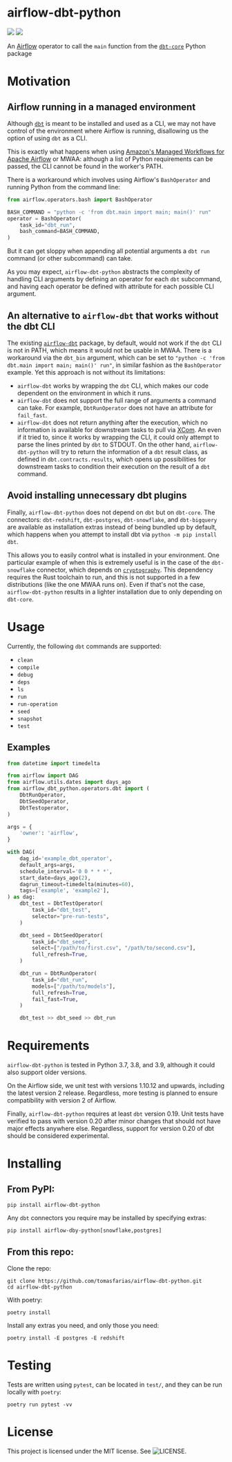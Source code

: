 # airflow-dbt-python

[![](https://img.shields.io/pypi/v/airflow-dbt-python?style=plastic)](https://pypi.org/project/airflow-dbt-python/)
[![](https://github.com/tomasfarias/airflow-dbt-python/actions/workflows/workflow.yaml/badge.svg)](https://github.com/tomasfarias/airflow-dbt-python/actions)

An [Airflow](https://airflow.apache.org/) operator to call the `main` function from the [`dbt-core`](https://pypi.org/project/dbt-core/) Python package

# Motivation

## Airflow running in a managed environment

Although [`dbt`](https://docs.getdbt.com/) is meant to be installed and used as a CLI, we may not have control of the environment where Airflow is running, disallowing us the option of using `dbt` as a CLI.

This is exactly what happens when using [Amazon's Managed Workflows for Apache Airflow](https://aws.amazon.com/managed-workflows-for-apache-airflow/) or MWAA: although a list of Python requirements can be passed, the CLI cannot be found in the worker's PATH.

There is a workaround which involves using Airflow's `BashOperator` and running Python from the command line:

```py
from airflow.operators.bash import BashOperator

BASH_COMMAND = "python -c 'from dbt.main import main; main()' run"
operator = BashOperator(
    task_id="dbt_run",
    bash_command=BASH_COMMAND,
)
```

But it can get sloppy when appending all potential arguments a `dbt run` command (or other subcommand) can take.

As you may expect, `airflow-dbt-python` abstracts the complexity of handling CLI arguments by defining an operator for each `dbt` subcommand, and having each operator be defined with attribute for each possible CLI argument.

## An alternative to `airflow-dbt` that works without the dbt CLI

The existing [`airflow-dbt`](https://pypi.org/project/airflow-dbt/) package, by default, would not work if the `dbt` CLI is not in PATH, which means it would not be usable in MWAA. There is a workaround via the `dbt_bin` argument, which can be set to `"python -c 'from dbt.main import main; main()' run"`, in similar fashion as the `BashOperator` example. Yet this approach is not without its limitations:
* `airflow-dbt` works by wrapping the `dbt` CLI, which makes our code dependent on the environment in which it runs.
* `airflow-dbt` does not support the full range of arguments a command can take. For example, `DbtRunOperator` does not have an attribute for `fail_fast`.
* `airflow-dbt` does not return anything after the execution, which no information is available for downstream tasks to pull via [XCom](http://airflow.apache.org/docs/apache-airflow/2.1.0/concepts/xcoms.html). An even if it tried to, since it works by wrapping the CLI, it could only attempt to parse the lines printed by `dbt` to STDOUT. On the other hand, `airflow-dbt-python` will try to return the information of a `dbt` result class, as defined in `dbt.contracts.results`, which opens up possibilities for downstream tasks to condition their execution on the result of a `dbt` command.


## Avoid installing unnecessary dbt plugins

Finally, `airflow-dbt-python` does not depend on `dbt` but on `dbt-core`. The connectors: `dbt-redshift`, `dbt-postgres`, `dbt-snowflake`, and `dbt-bigquery` are available as installation extras instead of being bundled up by default, which happens when you attempt to install dbt via `python -m pip install dbt`.

This allows you to easily control what is installed in your environment. One particular example of when this is extremely useful is in the case of the `dbt-snowflake` connector, which depends on [`cryptography`](https://pypi.org/project/cryptography/). This dependency requires the Rust toolchain to run, and this is not supported in a few distributions (like the one MWAA runs on). Even if that's not the case, `airflow-dbt-python` results in a lighter installation due to only depending on `dbt-core`.

# Usage

Currently, the following `dbt` commands are supported:

* `clean`
* `compile`
* `debug`
* `deps`
* `ls`
* `run`
* `run-operation`
* `seed`
* `snapshot`
* `test`

## Examples

``` python
from datetime import timedelta

from airflow import DAG
from airflow.utils.dates import days_ago
from airflow_dbt_python.operators.dbt import (
    DbtRunOperator,
    DbtSeedOperator,
    DbtTestoperator,
)

args = {
    'owner': 'airflow',
}

with DAG(
    dag_id='example_dbt_operator',
    default_args=args,
    schedule_interval='0 0 * * *',
    start_date=days_ago(2),
    dagrun_timeout=timedelta(minutes=60),
    tags=['example', 'example2'],
) as dag:
    dbt_test = DbtTestOperator(
        task_id="dbt_test",
        selector="pre-run-tests",
    )

    dbt_seed = DbtSeedOperator(
        task_id="dbt_seed",
        select=["/path/to/first.csv", "/path/to/second.csv"],
        full_refresh=True,
    )

    dbt_run = DbtRunOperator(
        task_id="dbt_run",
        models=["/path/to/models"],
        full_refresh=True,
        fail_fast=True,
    )

    dbt_test >> dbt_seed >> dbt_run
```

# Requirements

`airflow-dbt-python` is tested in Python 3.7, 3.8, and 3.9, although it could also support older versions.

On the Airflow side, we unit test with versions 1.10.12 and upwards, including the latest version 2 release. Regardless, more testing is planned to ensure compatibility with version 2 of Airflow.

Finally, `airflow-dbt-python` requires at least `dbt` version 0.19. Unit tests have verified to pass with version 0.20 after minor changes that should not have major effects anywhere else. Regardless, support for version 0.20 of dbt should be considered experimental.

# Installing

## From PyPI:

``` shell
pip install airflow-dbt-python
```

Any `dbt` connectors you require may be installed by specifying extras:

``` shell
pip install airflow-dby-python[snowflake,postgres]
```

## From this repo:

Clone the repo:
``` shell
git clone https://github.com/tomasfarias/airflow-dbt-python.git
cd airflow-dbt-python
```

With poetry:
``` shell
poetry install
```

Install any extras you need, and only those you need:
``` shell
poetry install -E postgres -E redshift
```

# Testing

Tests are written using `pytest`, can be located in `test/`, and they can be run locally with `poetry`:

``` shell
poetry run pytest -vv
```

# License

This project is licensed under the MIT license. See ![LICENSE](LICENSE).
